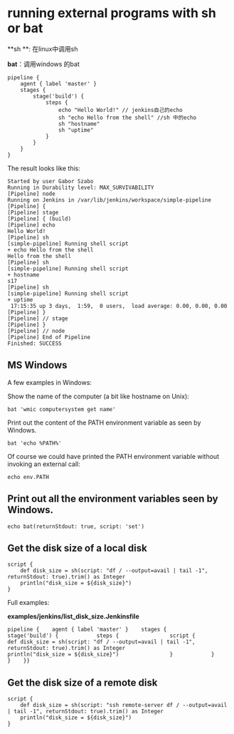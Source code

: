 # running external programs with sh or bat





**sh **: 在linux中调用sh

**bat**：调用windows 的bat



```
pipeline {
    agent { label 'master' }
    stages {
        stage('build') {
            steps {
                echo "Hello World!" // jenkins自己的echo
                sh "echo Hello from the shell" //sh 中的echo
                sh "hostname"
                sh "uptime"
            }
        }
    }
}
```

The result looks like this:



```
Started by user Gabor Szabo
Running in Durability level: MAX_SURVIVABILITY
[Pipeline] node
Running on Jenkins in /var/lib/jenkins/workspace/simple-pipeline
[Pipeline] {
[Pipeline] stage
[Pipeline] { (build)
[Pipeline] echo
Hello World!
[Pipeline] sh
[simple-pipeline] Running shell script
+ echo Hello from the shell
Hello from the shell
[Pipeline] sh
[simple-pipeline] Running shell script
+ hostname
s17
[Pipeline] sh
[simple-pipeline] Running shell script
+ uptime
 17:15:35 up 3 days,  1:59,  0 users,  load average: 0.00, 0.00, 0.00
[Pipeline] }
[Pipeline] // stage
[Pipeline] }
[Pipeline] // node
[Pipeline] End of Pipeline
Finished: SUCCESS
```



## MS Windows

A few examples in Windows:

Show the name of the computer (a bit like hostname on Unix):



```
bat 'wmic computersystem get name'
```

Print out the content of the PATH environment variable as seen by Windows.



```
bat 'echo %PATH%'
```

Of course we could have printed the PATH environment variable without invoking an external call:



```
echo env.PATH
```



## Print out all the environment variables seen by Windows.



```
echo bat(returnStdout: true, script: 'set')
```



## Get the disk size of a local disk



```
script {
    def disk_size = sh(script: "df / --output=avail | tail -1", returnStdout: true).trim() as Integer
    println("disk_size = ${disk_size}")
}
```



Full examples:

**examples/jenkins/list_disk_size.Jenkinsfile**

```
pipeline {    agent { label 'master' }    stages {        stage('build') {            steps {                script {                    def disk_size = sh(script: "df / --output=avail | tail -1", returnStdout: true).trim() as Integer                    println("disk_size = ${disk_size}")                }            }        }    }}   
```



## Get the disk size of a remote disk



```
script {
    def disk_size = sh(script: "ssh remote-server df / --output=avail | tail -1", returnStdout: true).trim() as Integer
    println("disk_size = ${disk_size}")
}
```